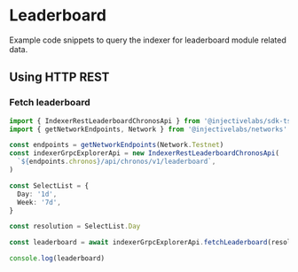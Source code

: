 # Leaderboard

Example code snippets to query the indexer for leaderboard module related data.

## Using HTTP REST

### Fetch leaderboard

```ts
import { IndexerRestLeaderboardChronosApi } from '@injectivelabs/sdk-ts'
import { getNetworkEndpoints, Network } from '@injectivelabs/networks'

const endpoints = getNetworkEndpoints(Network.Testnet)
const indexerGrpcExplorerApi = new IndexerRestLeaderboardChronosApi(
  `${endpoints.chronos}/api/chronos/v1/leaderboard`,
)

const SelectList = {
  Day: '1d',
  Week: '7d',
}

const resolution = SelectList.Day

const leaderboard = await indexerGrpcExplorerApi.fetchLeaderboard(resolution)

console.log(leaderboard)
```
